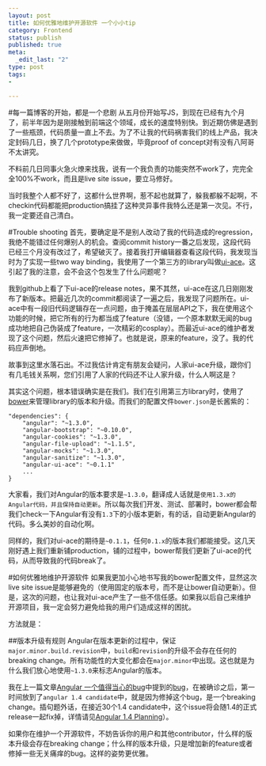 ```yaml
--- 
layout: post
title: 如何优雅地维护开源软件 一个小小tip
category: Frontend
status: publish 
published: true
meta: 
  _edit_last: "2"
type: post
tags: 
- 

---
```

#每一篇博客的开始，都是一个悲剧
从五月份开始写JS，到现在已经有九个月了，前半年因为是刚接触到前端这个领域，成长的速度特别快。到近期仿佛是遇到了一些瓶颈，代码质量一直上不去。为了不让我的代码祸害我们的线上产品，我决定封码几日，换了几个prototype来做做，毕竟proof of concept对有没有八阿哥不太讲究。

不料前几日同事火急火燎来找我，说有一个我负责的功能突然不work了，完完全全100%不work，而且是live site issue，要立马修好。

当时我整个人都不好了，这都什么世界啊，惹不起也就算了，躲我都躲不起啊，不checkin代码都能把production搞挂了这种灵异事件我特么还是第一次见。不行，我一定要还自己清白。

#Trouble shooting
首先，要确定是不是别人改动了我的代码造成的regression，我绝不能错过任何爆别人的机会。查阅commit history一番之后发现，这段代码已经三个月没有改过了，希望破灭了。接着我打开编辑器查看这段代码，我发现当时为了实现一些two way binding，我使用了一个第三方的library叫做[ui-ace](https://github.com/angular-ui/ui-ace)。这引起了我的注意，会不会这个包发生了什么问题呢？

我到github上看了下ui-ace的release notes，果不其然，ui-ace在这几日刚刚发布了新版本。把最近几次的commit都阅读了一遍之后，我发现了问题所在。ui-ace中有一段旧代码逻辑存在一点问题，由于掩盖在层层API之下，我在使用这个功能的时候，把它所有的行为都当成了feature（没错，一个原本默默无闻的bug成功地把自己伪装成了feature，一次精彩的cosplay）。而最近ui-ace的维护者发现了这个问题，然后火速把它修掉了。也就是说，原来的feature，没了。我的代码应声倒地。

故事到这里水落石出。不过我估计肯定有朋友会疑问，人家ui-ace升级，跟你们有几毛钱关系啊，您们引用了人家的代码还不让人家升级，什么人啊这是？

其实这个问题，根本错误确实是在我们。我们在引用第三方library时，使用了[bower](http://bower.io)来管理library的版本和升级。而我们的配置文件`bower.json`是长酱紫的：


    "dependencies": {
        "angular": "~1.3.0",
        "angular-bootstrap": "~0.10.0",
        "angular-cookies": "~1.3.0",
        "angular-file-upload": "~1.1.5",
        "angular-mocks": "~1.3.0",
        "angular-sanitize": "~1.3.0",
        "angular-ui-ace": "~0.1.1"
        ...
    }
    

大家看，我们对Angular的版本要求是`~1.3.0`，翻译成人话就是`使用1.3.x的Angular代码，并且保持自动更新`。所以每次我们开发、测试、部署时，bower都会帮我们check一下Angular有没有`1.3`下的小版本更新，有的话，自动更新Angular的代码。多么美妙的自动化啊。

同样的，我们对ui-ace的期待是`~0.1.1`，任何`0.1.x`的版本我们都能接受。这几天刚好遇上我们重新铺production，铺的过程中，bower帮我们更新了ui-ace的代码，从而导致我的代码break了。

#如何优雅地维护开源软件
如果我更加小心地书写我的bower配置文件，显然这次live site issue是能够避免的（使用固定的版本号，而不是让bower自动更新）。但是，这次的问题，也让我对ui-ace产生了一些不信任感。如果我以后自己来维护开源项目，我一定会努力避免给我的用户们造成这样的困扰。

方法就是：

##版本升级有规则
Angular在版本更新的过程中，保证`major.minor.build.revision`中，`build`和`revision`的升级不会存在任何的breaking change。所有功能性的大变化都会在`major.minor`中出现。这也就是为什么我们放心地使用`~1.3.0`来标志Angular的版本。

我在上一篇文章[Angular 一个值得当心的bug](http://rebornix.com/frontend/2014/12/07/AngularJSFuckMeUp/)中提到的[bug](https://github.com/angular/angular.js/issues/10349)，在被确诊之后，第一时间放到了`angular 1.4 candidate`中，就是因为修掉这个bug，是一个breaking change。插句题外话，在接近30个1.4 candidate中，这个issue将会随1.4的正式release一起fix掉，详情请见[Angular 1.4 Planning](https://www.youtube.com/watch?v=nBptZTfmjhE)）。

如果你在维护一个开源软件，不妨告诉你的用户和其他contributor，什么样的版本升级会存在breaking change；什么样的版本升级，只是增加新的feature或者修掉一些无关痛痒的bug。这样的姿势更优雅。
